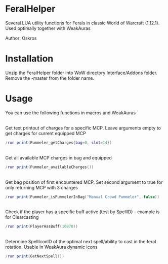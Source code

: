 # FeralHelper
Several LUA utility functions for Ferals in classic World of Warcraft (1.12.1). Used optimally together with WeakAuras

Author: Oskros


# Installation

Unzip the FeralHelper folder into WoW directory Interface/Addons folder. Remove the -master from the folder name.

# Usage
You can use the following functions in macros and WeakAuras<br/><br/>

Get text printout of charges for a specific MCP. Leave arguments empty to get charges for current equipped MCP
```lua
/run print(Pummeler_getCharges{bag=0, slot=14})
```

<br/>Get all available MCP charges in bag and equipped
```lua
/run print(Pummeler_availableCharges())
```

<br/>Get bag position of first encountered MCP. Set second argument to true for only returning MCP with 3 charges
```lua
/run print(Pummeler_isPummelerInBag("Manual Crowd Pummeler", false))
```

<br/>Check if the player has a specific buff active (test by SpellID) - example is for Clearcasting
```lua
/run print(PlayerHasBuff(16870))
```

<br/>Determine SpellIconID of the optimal next spell/ability to cast in the feral rotation. Usable in WeakAura dynamic icons
```lua
/run print(GetNextSpell())
```